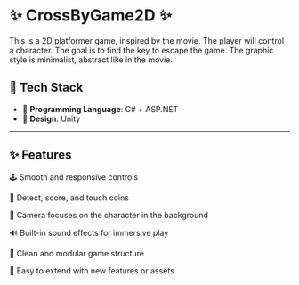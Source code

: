 # ✨ CrossByGame2D ✨
This is a 2D platformer game, inspired by the movie. The player will control a character. The goal is to find the key to escape the game. The graphic style is minimalist, abstract like in the movie.



## 🚀 Tech Stack

- 🧩 **Programming Language**: C# + ASP.NET
- 🎨 **Design**: Unity
---
## ✨ Features
🕹️ Smooth and responsive controls

🎯 Detect, score, and touch coins

🔁 Camera focuses on the character in the background


🔊 Built-in sound effects for immersive play

🧩 Clean and modular game structure

💾 Easy to extend with new features or assets


